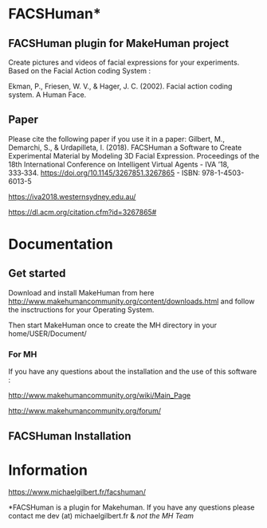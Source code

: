 # FACSHuman*
## FACSHuman plugin for MakeHuman project
Create pictures and videos of facial expressions for your experiments.
Based on the Facial Action coding System :

Ekman, P., Friesen, W. V., & Hager, J. C. (2002). Facial action coding system. A Human Face.
## Paper
Please cite the following paper if you use it in a paper:
Gilbert, M., Demarchi, S., & Urdapilleta, I. (2018). FACSHuman a Software to Create Experimental Material by Modeling 3D Facial Expression. Proceedings of the 18th International Conference on Intelligent Virtual Agents  - IVA ’18, 333‑334.
https://doi.org/10.1145/3267851.3267865 - ISBN: 978-1-4503-6013-5

https://iva2018.westernsydney.edu.au/

https://dl.acm.org/citation.cfm?id=3267865#

# Documentation
## Get started
Download and install MakeHuman from here http://www.makehumancommunity.org/content/downloads.html
and follow the insctructions for your Operating System.

Then start MakeHuman once to create the MH directory in your home/USER/Document/ 

### For MH
If you have any questions about the installation and the use of this software :

http://www.makehumancommunity.org/wiki/Main_Page

http://www.makehumancommunity.org/forum/

## FACSHuman Installation



# Information
https://www.michaelgilbert.fr/facshuman/

*FACSHuman is a plugin for Makehuman.
If you have any questions please contact me
dev (at) michaelgilbert.fr
& *not the MH Team*
